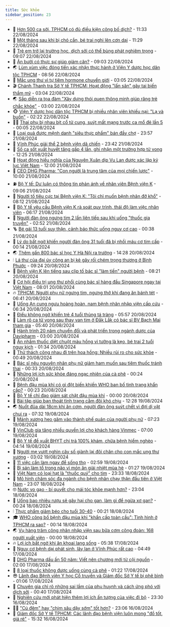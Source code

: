 ```yaml
---
title: Sức khỏe
sidebar_position: 23
---
```


<!-- dantri-suc-khoe:START -->
- 🤔 [Hơn 500 ca sởi, TPHCM có đủ điều kiện công bố dịch?](https://dantri.com.vn/suc-khoe/hon-500-ca-soi-tphcm-co-du-dieu-kien-cong-bo-dich-20240822164800714.htm) - 11:33 22/08/2024
- 🚦 [Một tháng sau khi bị chó cắn, bé trai nghi lên cơn dại](https://dantri.com.vn/suc-khoe/mot-thang-sau-khi-bi-cho-can-be-trai-nghi-len-con-dai-20240822170120908.htm) - 11:29 22/08/2024
- 🤖 [Trẻ em trở lại trường học, dịch sởi có thể bùng phát nghiêm trọng](https://dantri.com.vn/suc-khoe/tre-em-tro-lai-truong-hoc-dich-soi-co-the-bung-phat-nghiem-trong-20240822155617977.htm) - 09:07 22/08/2024
- 🐻 [Ăn bưởi có thực sự giúp giảm cân?](https://dantri.com.vn/suc-khoe/an-buoi-co-thuc-su-giup-giam-can-20240802201439730.htm) - 09:03 22/08/2024
- 🌏 [Lùm xùm việc đóng tiền xác nhận thực hành ở Viện Y dược học dân tộc TPHCM](https://dantri.com.vn/suc-khoe/lum-xum-viec-dong-tien-xac-nhan-thuc-hanh-o-vien-y-duoc-hoc-dan-toc-tphcm-20240822152904258.htm) - 08:56 22/08/2024
- 👺 [Mắc ung thư vì tự tiêm hormone chuyển giới](https://dantri.com.vn/suc-khoe/mac-ung-thu-vi-tu-tiem-hormone-chuyen-gioi-20240822093958398.htm) - 03:05 22/08/2024
- 🎬 [Chánh Thanh tra Sở Y tế TPHCM: Hoạt động &quot;lấn sân&quot; gây tai biến thẩm mỹ](https://dantri.com.vn/suc-khoe/chanh-thanh-tra-so-y-te-tphcm-hoat-dong-lan-san-gay-tai-bien-tham-my-20240822093651733.htm) - 03:04 22/08/2024
- 🌏 [Sắp diễn ra tọa đàm &quot;Xây dựng thói quen thông minh giúp răng trẻ chắc khỏe&quot;](https://dantri.com.vn/suc-khoe/sap-dien-ra-toa-dam-xay-dung-thoi-quen-thong-minh-giup-rang-tre-chac-khoe-20240821195931337.htm) - 03:00 22/08/2024
- 🐵 [Viện Y dược học dân tộc TPHCM bị nhiều nhân viên khiếu nại: &quot;Lạ và buồn&quot;](https://dantri.com.vn/suc-khoe/vien-y-duoc-hoc-dan-toc-tphcm-bi-nhieu-nhan-vien-khieu-nai-la-va-buon-20240821125050479.htm) - 02:22 22/08/2024
- 👨‍🏫 [Thai phụ bị nhau bịt cổ tử cung, suýt mất mạng trước ca mổ đẻ lần 5](https://dantri.com.vn/suc-khoe/thai-phu-bi-nhau-bit-co-tu-cung-suyt-mat-mang-truoc-ca-mo-de-lan-5-20240821230408190.htm) - 00:05 22/08/2024
- 🤗 [Loại quả được mệnh danh &quot;siêu thực phẩm&quot; bán đầy chợ](https://dantri.com.vn/suc-khoe/loai-qua-duoc-menh-danh-sieu-thuc-pham-ban-day-cho-20240821235816453.htm) - 23:57 21/08/2024
- 🫶 [Vĩnh Phúc giải thể 2 bệnh viện dã chiến](https://dantri.com.vn/suc-khoe/vinh-phuc-giai-the-2-benh-vien-da-chien-20240821210807698.htm) - 23:42 21/08/2024
- 🙉 [Số ca sốt xuất huyết tăng gấp 4 lần, ghi nhận một trường hợp tử vong](https://dantri.com.vn/suc-khoe/so-ca-sot-xuat-huyet-tang-gap-4-lan-ghi-nhan-mot-truong-hop-tu-vong-20240821171507781.htm) - 12:25 21/08/2024
- 🦅 [Hoạt động hiếu nghĩa của Nguyên Xuân dịp Vu Lan được xác lập kỷ lục Việt Nam](https://dantri.com.vn/suc-khoe/hoat-dong-hieu-nghia-cua-nguyen-xuan-dip-vu-lan-duoc-xac-lap-ky-luc-viet-nam-20240821182306366.htm) - 12:00 21/08/2024
- 🐘 [CEO DHG Pharma: &quot;Con người là trung tâm của mọi chiến lược&quot;](https://dantri.com.vn/suc-khoe/ceo-dhg-pharma-con-nguoi-la-trung-tam-cua-moi-chien-luoc-20240821155643013.htm) - 10:00 21/08/2024
- ⛽️ [Bộ Y tế: Dư luận có thông tin phản ánh về nhân viên Bệnh viện K](https://dantri.com.vn/suc-khoe/bo-y-te-du-luan-co-thong-tin-phan-anh-ve-nhan-vien-benh-vien-k-20240821155908228.htm) - 09:06 21/08/2024
- 🤡 [Người tố tiêu cực tại Bệnh viện K: &quot;Tôi chỉ muốn bệnh nhân đỡ khổ&quot;](https://dantri.com.vn/suc-khoe/nguoi-to-tieu-cuc-tai-benh-vien-k-toi-chi-muon-benh-nhan-do-kho-20240821120738228.htm) - 08:12 21/08/2024
- 💼 [Bộ Y tế yêu cầu Bệnh viện K rà soát quy trình, thái độ làm việc nhân viên](https://dantri.com.vn/suc-khoe/bo-y-te-yeu-cau-benh-vien-k-ra-soat-quy-trinh-thai-do-lam-viec-nhan-vien-20240821130409171.htm) - 06:17 21/08/2024
- 🤔 [Người đàn ông ngưng tim 2 lần liên tiếp sau khi uống &quot;thuốc gia truyền&quot;](https://dantri.com.vn/suc-khoe/nguoi-dan-ong-ngung-tim-2-lan-lien-tiep-sau-khi-uong-thuoc-gia-truyen-20240821092532765.htm) - 02:52 21/08/2024
- 🪜 [Bé gái 13 tuổi suy thận, cảnh báo thức uống nguy cơ cao](https://dantri.com.vn/suc-khoe/be-gai-13-tuoi-suy-than-canh-bao-thuc-uong-nguy-co-cao-20240816072554585.htm) - 00:38 21/08/2024
- 📝 [Lý do bất ngờ khiến người đàn ông 31 tuổi đã bị nhồi máu cơ tim cấp](https://dantri.com.vn/suc-khoe/ly-do-bat-ngo-khien-nguoi-dan-ong-31-tuoi-da-bi-nhoi-mau-co-tim-cap-20240820212058941.htm) - 00:14 21/08/2024
- 🌏 [Thêm gần 800 bác sĩ học Y Hà Nội ra trường](https://dantri.com.vn/suc-khoe/them-gan-800-bac-si-hoc-y-ha-noi-ra-truong-20240820164035280.htm) - 14:28 20/08/2024
- 🕯 [Lá thư của đại úy công an bị kẻ gây rối chém trọng thương ở Bình Phước](https://dantri.com.vn/suc-khoe/la-thu-cua-dai-uy-cong-an-bi-ke-gay-roi-chem-trong-thuong-o-binh-phuoc-20240820153814959.htm) - 09:24 20/08/2024
- 🦍 [Bệnh viện K lên tiếng sau clip tố bác sĩ &quot;làm tiền&quot; người bệnh](https://dantri.com.vn/suc-khoe/benh-vien-k-len-tieng-sau-clip-to-bac-si-lam-tien-nguoi-benh-20240820150458456.htm) - 08:21 20/08/2024
- 🌈 [Cơ hội điều trị ung thư phổi cùng bác sĩ hàng đầu Singapore ngay tại Việt Nam](https://dantri.com.vn/suc-khoe/co-hoi-dieu-tri-ung-thu-phoi-cung-bac-si-hang-dau-singapore-ngay-tai-viet-nam-20240820143829334.htm) - 08:01 20/08/2024
- 🔥 [TPHCM: Người phụ nữ ngưng tim, ngưng thở khi đang ăn bánh tét](https://dantri.com.vn/suc-khoe/tphcm-nguoi-phu-nu-ngung-tim-ngung-tho-khi-dang-an-banh-tet-20240820132755741.htm) - 06:41 20/08/2024
- 🌊 [Uống An cung ngưu hoàng hoàn, nam bệnh nhân nhập viện cấp cứu](https://dantri.com.vn/suc-khoe/uong-an-cung-nguu-hoang-hoan-nam-benh-nhan-nhap-vien-cap-cuu-20240820115340881.htm) - 06:34 20/08/2024
- 🚦 [Điều không ngờ khiến trẻ 4 tuổi thủng tá tràng](https://dantri.com.vn/suc-khoe/dieu-khong-ngo-khien-tre-4-tuoi-thung-ta-trang-20240820095446539.htm) - 05:57 20/08/2024
- 🤖 [Làm rõ ca tử vong sau thay van tim ở Đắk Lắk có bác sĩ BV Bạch Mai tham gia](https://dantri.com.vn/suc-khoe/lam-ro-ca-tu-vong-sau-thay-van-tim-o-dak-lak-co-bac-si-bv-bach-mai-tham-gia-20240820122220074.htm) - 05:40 20/08/2024
- 🤡 [Hành trình 20 năm chuyển đổi và phát triển trong ngành dược của Davipharm](https://dantri.com.vn/suc-khoe/hanh-trinh-20-nam-chuyen-doi-va-phat-trien-trong-nganh-duoc-cua-davipharm-20240819221916166.htm) - 03:00 20/08/2024
- 💂 [Ăn nhầm thuốc diệt chuột màu hồng vì tưởng là kẹo, bé trai 2 tuổi nguy kịch](https://dantri.com.vn/suc-khoe/an-nham-thuoc-diet-chuot-mau-hong-vi-tuong-la-keo-be-trai-2-tuoi-nguy-kich-20240820083219608.htm) - 01:34 20/08/2024
- 🦄 [Thử thách cõng nhau đi trên hoa hồng: Nhiều rủi ro cho sức khỏe](https://dantri.com.vn/suc-khoe/thu-thach-cong-nhau-di-tren-hoa-hong-nhieu-rui-ro-cho-suc-khoe-20240820071557565.htm) - 00:49 20/08/2024
- 🧠 [Bác sĩ nêu nguyên nhân phụ nữ giảm ham muốn sau tiêm thuốc tránh thai](https://dantri.com.vn/suc-khoe/bac-si-neu-nguyen-nhan-phu-nu-giam-ham-muon-sau-tiem-thuoc-tranh-thai-20240819093628370.htm) - 00:33 20/08/2024
- 🤖 [Những lợi ích sức khỏe đáng ngạc nhiên của cà phê](https://dantri.com.vn/suc-khoe/nhung-loi-ich-suc-khoe-dang-ngac-nhien-cua-ca-phe-20240819142831769.htm) - 00:24 20/08/2024
- 💼 [Bệnh đậu mùa khỉ có gì đột biến khiến WHO ban bố tình trạng khẩn cấp?](https://dantri.com.vn/suc-khoe/benh-dau-mua-khi-co-gi-dot-bien-khien-who-ban-bo-tinh-trang-khan-cap-20240819220428511.htm) - 00:23 20/08/2024
- 🧰 [Bộ Y tế chỉ đạo giám sát chặt đậu mùa khỉ](https://dantri.com.vn/suc-khoe/bo-y-te-chi-dao-giam-sat-chat-dau-mua-khi-20240819202855094.htm) - 00:00 20/08/2024
- 🎉 [Bài tập giúp bạn thoát tình trạng cằm đôi khó chịu](https://dantri.com.vn/suc-khoe/bai-tap-giup-ban-thoat-tinh-trang-cam-doi-kho-chiu-20240819150415937.htm) - 12:28 19/08/2024
- 🌏 [Nuốt đũa dài 18cm khi ăn cơm, người đàn ông suýt chết vì đợi dị vật chui ra](https://dantri.com.vn/suc-khoe/nuot-dua-dai-18cm-khi-an-com-nguoi-dan-ong-suyt-chet-vi-doi-di-vat-chui-ra-20240819141847901.htm) - 07:32 19/08/2024
- 📝 [Mảnh xương heo găm vào thành phế quản của người phụ nữ](https://dantri.com.vn/suc-khoe/manh-xuong-heo-gam-vao-thanh-phe-quan-cua-nguoi-phu-nu-20240819123838468.htm) - 07:23 19/08/2024
- 🧠 [VinClub gia tăng nhiều quyền lợi cho khách hàng Vinmec](https://dantri.com.vn/suc-khoe/vinclub-gia-tang-nhieu-quyen-loi-cho-khach-hang-vinmec-20240819101725981.htm) - 07:00 19/08/2024
- 🚀 [Bộ Y tế đề xuất BHYT chi trả 100% khám, chữa bệnh hiểm nghèo](https://dantri.com.vn/suc-khoe/bo-y-te-de-xuat-bhyt-chi-tra-100-kham-chua-benh-hiem-ngheo-20240819111100443.htm) - 04:14 19/08/2024
- 💯 [Người mẹ vượt nghìn cây số giành lại đôi chân cho con mắc ung thư xương](https://dantri.com.vn/suc-khoe/nguoi-me-vuot-nghin-cay-so-gianh-lai-doi-chan-cho-con-mac-ung-thu-xuong-20240819095645733.htm) - 03:02 19/08/2024
- 🫶 [11 việc cần làm ngay để sống thọ](https://dantri.com.vn/suc-khoe/11-viec-can-lam-ngay-de-song-tho-20240807220913600.htm) - 02:59 19/08/2024
- 👹 [Bị sán làm tổ trong não vì món ăn giải nhiệt mùa hè](https://dantri.com.vn/suc-khoe/bi-san-lam-to-trong-nao-vi-mon-an-giai-nhiet-mua-he-20240819075612575.htm) - 01:27 19/08/2024
- 🤩 [Việt Nam có loại hạt là &quot;thuốc quý&quot; cho tim](https://dantri.com.vn/suc-khoe/viet-nam-co-loai-hat-la-thuoc-quy-cho-tim-20240812075420510.htm) - 23:33 18/08/2024
- 🌊 [Mô hình chăm sóc đa ngành cho bệnh nhân chạy thận đầu tiên ở Việt Nam](https://dantri.com.vn/suc-khoe/mo-hinh-cham-soc-da-nganh-cho-benh-nhan-chay-than-dau-tien-o-viet-nam-20240818230113098.htm) - 23:07 18/08/2024
- 🤓 [Nước vo gạo - bí quyết cho mái tóc khỏe mạnh hơn?](https://dantri.com.vn/suc-khoe/nuoc-vo-gao-bi-quyet-cho-mai-toc-khoe-manh-hon-20240818205118090.htm) - 23:04 18/08/2024
- 🌝 [Uống bao nhiêu rượu sẽ gây hại cho gan, làm gì để ngừa xơ gan?](https://dantri.com.vn/suc-khoe/uong-bao-nhieu-ruou-se-gay-hai-cho-gan-lam-gi-de-ngua-xo-gan-20240815162516881.htm) - 00:24 18/08/2024
- 🕯 [Thực phẩm giảm béo cho tuổi 30-40](https://dantri.com.vn/suc-khoe/thuc-pham-giam-beo-cho-tuoi-30-40-20240817204113608.htm) - 00:21 18/08/2024
- 🎓 [WHO công bố bệnh đậu mùa khỉ &quot;khẩn cấp toàn cầu&quot;: Tình hình ở TPHCM ra sao?](https://dantri.com.vn/suc-khoe/who-cong-bo-benh-dau-mua-khi-khan-cap-toan-cau-tinh-hinh-o-tphcm-ra-sao-20240817235430113.htm) - 00:14 18/08/2024
- 🌏 [Vụ hàng trăm công nhân nhập viện sau bữa cơm công đoàn: 168 người xuất viện](https://dantri.com.vn/suc-khoe/vu-hang-tram-cong-nhan-nhap-vien-sau-bua-com-cong-doan-168-nguoi-xuat-vien-20240817164406438.htm) - 00:00 18/08/2024
- 🔥 [Lợi ích bất ngờ khi ăn khoai lang sống](https://dantri.com.vn/suc-khoe/loi-ich-bat-ngo-khi-an-khoai-lang-song-20240812172946646.htm) - 05:38 17/08/2024
- 📝 [Nguy cơ bệnh dại phát sinh, lây lan ở Vĩnh Phúc rất cao](https://dantri.com.vn/xa-hoi/nguy-co-benh-dai-phat-sinh-lay-lan-o-vinh-phuc-rat-cao-20240817112101740.htm) - 04:49 17/08/2024
- 🧠 [DHG Pharma dấu ấn 50 năm: Viết nên chương mới từ cội nguồn](https://dantri.com.vn/suc-khoe/dhg-pharma-dau-an-50-nam-viet-nen-chuong-moi-tu-coi-nguon-20240816223922085.htm) - 02:00 17/08/2024
- 🦅 [8 loại thuốc không được uống cùng cà phê](https://dantri.com.vn/suc-khoe/8-loai-thuoc-khong-duoc-uong-cung-ca-phe-20240816074428817.htm) - 01:22 17/08/2024
- 😎 [Lãnh đạo Bệnh viện Y học Cổ truyền và Giám đốc Sở Y tế bị phê bình](https://dantri.com.vn/suc-khoe/lanh-dao-benh-vien-y-hoc-co-truyen-va-giam-doc-so-y-te-bi-phe-binh-20240816205149281.htm) - 01:06 17/08/2024
- 🎉 [Chuyên gia chỉ rõ những sai lầm của phụ huynh và cách ứng phó với dịch sởi](https://dantri.com.vn/suc-khoe/chuyen-gia-chi-ro-nhung-sai-lam-cua-phu-huynh-va-cach-ung-pho-voi-dich-soi-20240817014526396.htm) - 00:40 17/08/2024
- 🫣 [Nghiên cứu mới phát hiện thêm lợi ích ấn tượng của việc đi bộ](https://dantri.com.vn/suc-khoe/nghien-cuu-moi-phat-hien-them-loi-ich-an-tuong-cua-viec-di-bo-20240816210651596.htm) - 23:30 16/08/2024
- 🧑‍🏫 [&quot;Cú đêm&quot; hay &quot;chim sâu dậy sớm&quot; tốt hơn?](https://dantri.com.vn/suc-khoe/cu-dem-hay-chim-sau-day-som-tot-hon-20240813011955830.htm) - 23:06 16/08/2024
- 🥷 [Giám đốc Sở Y tế TPHCM: Các lãnh đạo bệnh viện luôn mong &quot;đồ tốt, giá rẻ&quot;](https://dantri.com.vn/suc-khoe/giam-doc-so-y-te-tphcm-cac-lanh-dao-benh-vien-luon-mong-do-tot-gia-re-20240816202840626.htm) - 15:32 16/08/2024<!-- dantri-suc-khoe:END -->
